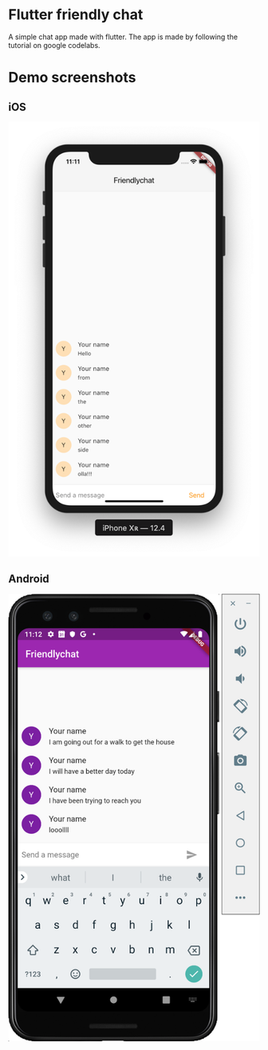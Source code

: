 # Flutter friendly chat

A simple chat app made with flutter. The app is made by following the tutorial on google codelabs.

# Demo screenshots

## iOS

![iOS demo](./ios-demo.png)

## Android

![Android demo](./android-demo.png)
